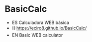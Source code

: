 # BasicCalc
- ES Calculadora WEB básica 
- ⛓ https://eciro8.github.io/BasicCalc/
- EN Basic WEB calculator
